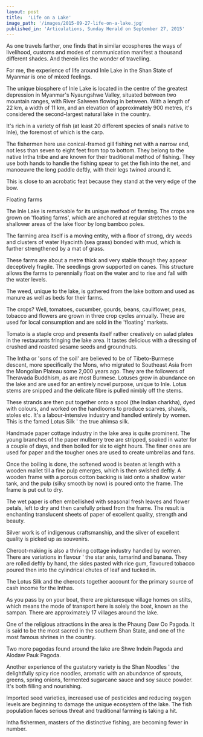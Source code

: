 ```yaml
---
layout: post
title:  'Life on a Lake'
image_path: '/images/2015-09-27-life-on-a-lake.jpg'
published_in: 'Articulations, Sunday Herald on September 27, 2015'
---
```


As one travels farther, one finds that in similar ecospheres the ways of livelihood, customs and modes of communication manifest a thousand different shades. And therein lies the wonder of travelling.

For me, the experience of life around Inle Lake in the Shan State of Myanmar is one of mixed feelings.
<!--more-->

The unique biosphere of Inle Lake is located in the centre of the greatest depression in Myanmar's Nyaungshwe Valley, situated between two mountain ranges, with River Salween flowing in between. With a length of 22 km, a width of 11 km, and an elevation of approximately 900 metres, it's considered the second-largest natural lake in the country.

It's rich in a variety of fish (at least 20 different species of snails native to Inle), the foremost of which is the carp.

The fishermen here use conical-framed gill fishing net with a narrow end, not less than seven to eight feet from top to bottom. They belong to the native Intha tribe and are known for their traditional method of fishing. They use both hands to handle the fishing spear to get the fish into the net, and manoeuvre the long paddle deftly,  with their legs twined around it.

This is close to an acrobatic feat because they stand at the very edge of the bow.

Floating farms

The Inle Lake is remarkable for its unique method of farming. The crops are grown on 'floating farms', which are anchored at regular stretches to the shallower areas of the lake floor by long bamboo poles.

The farming area itself is a moving entity, with a floor of strong, dry weeds and clusters of water Hyacinth (sea grass) bonded with mud, which is further strengthened by a mat of grass.

These farms are about a metre thick and very stable though they appear deceptively fragile. The seedlings grow supported on canes. This structure allows the farms to perennially float on the water and to rise and fall with the water levels.

The weed, unique to the lake, is gathered from the lake bottom and used as manure as well as beds for their farms.

The crops? Well, tomatoes, cucumber, gourds, beans, cauliflower, peas, tobacco and flowers are grown in three crop cycles annually. These are used for local consumption and are sold in the 'floating' markets.

Tomato is a staple crop and presents itself rather creatively on salad plates in the restaurants fringing the lake area. It tastes delicious with a dressing of crushed and roasted sesame seeds and groundnuts.

The Intha or 'sons of the soil' are believed to be of Tibeto-Burmese descent, more specifically the Mons, who migrated to Southeast Asia from the Mongolian Plateau some 2,000 years ago. They are the followers of Theravada Buddhism, as are most Burmese.
Lotuses grow in abundance on the lake and are used for an entirely novel purpose, unique to Inle. Lotus stems are snipped and the delicate fibre is pulled nimbly off the stems.

These strands are then put together onto a spool (the Indian charkha), dyed with colours, and worked on the handlooms to produce scarves, shawls, stoles etc. It's a labour-intensive industry and handled entirely by women. This is the famed Lotus Silk ' the true ahimsa silk.

Handmade paper cottage industry in the lake area is quite prominent. The young branches of the paper mulberry tree are stripped, soaked in water for a couple of days, and then boiled for six to eight hours. The finer ones are used for paper and the tougher ones are used to create umbrellas and fans.

Once the boiling is done, the softened wood is beaten at length with a wooden mallet till a fine pulp emerges, which is then swished deftly. A wooden frame with a porous cotton backing is laid onto a shallow water tank, and the pulp (silky smooth by now) is poured onto the frame. The frame is put out to dry.

The wet paper is often embellished with seasonal fresh leaves and flower petals, left to dry and then carefully prised from the frame. The result is enchanting translucent sheets of paper of excellent quality, strength and beauty.

Silver work is of indigenous craftsmanship, and the silver of excellent quality is picked up as souvenirs.

Cheroot-making is also a thriving cottage industry handled by women. There are variations in flavour ' the star anis, tamarind and banana. They are rolled deftly by hand, the sides pasted with rice gum, flavoured tobacco poured then into the cylindrical chutes of leaf and tucked in.

The Lotus Silk and the cheroots together account for the primary source of cash income for the Inthas.

As you pass by on your boat, there are picturesque village homes on stilts, which means the mode of transport here is solely the boat, known as the sampan. There are approximately 17 villages around the lake.

One of the religious attractions in the area is the Phaung Daw Oo Pagoda. It is said to be the most sacred in the southern Shan State, and one of the most famous shrines in the country.

Two more pagodas found around the lake are Shwe Indein Pagoda and Alodaw Pauk Pagoda.

Another experience of the gustatory variety is the Shan Noodles ' the delightfully spicy rice noodles, aromatic with an abundance of sprouts, greens, spring onions, fermented sugarcane sauce and soy sauce powder. It's both filling and nourishing.

Imported seed varieties, increased use of pesticides and reducing oxygen levels are beginning to damage the unique ecosystem of the lake. The fish population faces serious threat and traditional farming is taking a hit.

Intha fishermen, masters of the distinctive fishing, are becoming fewer in number.
